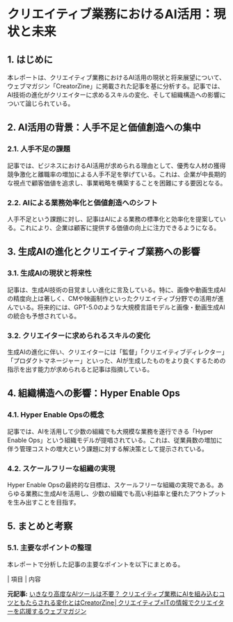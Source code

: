 # クリエイティブ業務におけるAI活用：現状と未来

## 1. はじめに

本レポートは、クリエイティブ業務におけるAI活用の現状と将来展望について、ウェブマガジン「CreatorZine」に掲載された記事を基に分析する。記事では、AI技術の進化がクリエイターに求めるスキルの変化、そして組織構造への影響について論じられている。

## 2. AI活用の背景：人手不足と価値創造への集中

### 2.1. 人手不足の課題

記事では、ビジネスにおけるAI活用が求められる理由として、優秀な人材の獲得競争激化と離職率の増加による人手不足を挙げている。これは、企業が中長期的な視点で顧客価値を追求し、事業戦略を構築することを困難にする要因となる。

### 2.2. AIによる業務効率化と価値創造へのシフト

人手不足という課題に対し、記事はAIによる業務の標準化と効率化を提案している。これにより、企業は顧客に提供する価値の向上に注力できるようになる。

## 3. 生成AIの進化とクリエイティブ業務への影響

### 3.1. 生成AIの現状と将来性

記事は、生成AI技術の目覚ましい進化に言及している。特に、画像や動画生成AIの精度向上は著しく、CMや映画制作といったクリエイティブ分野での活用が進んでいる。将来的には、GPT-5.0のような大規模言語モデルと画像・動画生成AIの統合も予想されている。

### 3.2. クリエイターに求められるスキルの変化

生成AIの進化に伴い、クリエイターには「監督」「クリエイティブディレクター」「プロダクトマネージャー」といった、AIが生成したものをより良くするための指示を出す能力が求められると記事は指摘している。

## 4. 組織構造への影響：Hyper Enable Ops

### 4.1. Hyper Enable Opsの概念

記事では、AIを活用して少数の組織でも大規模な業務を遂行できる「Hyper Enable Ops」という組織モデルが提唱されている。これは、従業員数の増加に伴う管理コストの増大という課題に対する解決策として提示されている。

### 4.2. スケールフリーな組織の実現

Hyper Enable Opsの最終的な目標は、スケールフリーな組織の実現である。あらゆる業務に生成AIを活用し、少数の組織でも高い利益率と優れたアウトプットを生み出すことを目指す。

## 5. まとめと考察

### 5.1. 主要なポイントの整理

本レポートで分析した記事の主要なポイントを以下にまとめる。

| 項目 | 内容 

**元記事:** [いきなり高度なAIツールは不要？ クリエイティブ業務にAIを組み込むコツともたらされる変化とはCreatorZine│クリエイティブ×ITの情報でクリエイターを応援するウェブマガジン](https://creatorzine.jp/article/detail/6380?p=3)